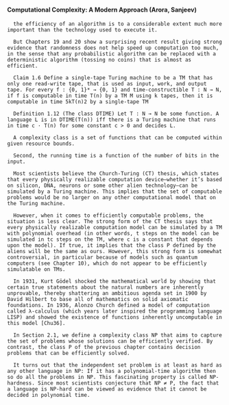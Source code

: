 #### Computational Complexity: A Modern Approach (Arora, Sanjeev)
      the efficiency of an algorithm is to a considerable extent much more important than the technology used to execute it.

      But Chapters 19 and 20 show a surprising recent result giving strong evidence that randomness does not help speed up computation too much, in the sense that any probabilistic algorithm can be replaced with a deterministic algorithm (tossing no coins) that is almost as efficient.

      Claim 1.6 Define a single-tape Turing machine to be a TM that has only one read-write tape, that is used as input, work, and output tape. For every f : {0, 1}* → {0, 1} and time-constructible T : N → N, if f is computable in time T(n) by a TM M using k tapes, then it is computable in time 5kT(n)2 by a single-tape TM 

      Definition 1.12 (The class DTIME) Let T : N → N be some function. A language L is in DTIME(T(n)) iff there is a Turing machine that runs in time c · T(n) for some constant c > 0 and decides L.

      A complexity class is a set of functions that can be computed within given resource bounds.

      Second, the running time is a function of the number of bits in the input.

      Most scientists believe the Church-Turing (CT) thesis, which states that every physically realizable computation device—whether it’s based on silicon, DNA, neurons or some other alien technology—can be simulated by a Turing machine. This implies that the set of computable problems would be no larger on any other computational model that on the Turing machine.

      However, when it comes to efficiently computable problems, the situation is less clear. The strong form of the CT thesis says that every physically realizable computation model can be simulated by a TM with polynomial overhead (in other words, t steps on the model can be simulated in tc steps on the TM, where c is a constant that depends upon the model). If true, it implies that the class P defined by the aliens will be the same as ours. However, this strong form is somewhat controversial, in particular because of models such as quantum computers (see Chapter 10), which do not appear to be efficiently simulatable on TMs.

      In 1931, Kurt Gödel shocked the mathematical world by showing that certain true statements about the natural numbers are inherently unprovable, thereby shattering an ambitious agenda set in 1900 by David Hilbert to base all of mathematics on solid axiomatic foundations. In 1936, Alonzo Church defined a model of computation called λ-calculus (which years later inspired the programming language LISP) and showed the existence of functions inherently uncomputable in this model [Chu36].

      In Section 2.1, we define a complexity class NP that aims to capture the set of problems whose solutions can be efficiently verified. By contrast, the class P of the previous chapter contains decision problems that can be efficiently solved.

      It turns out that the independent set problem is at least as hard as any other language in NP: If it has a polynomial-time algorithm then so do all the problems in NP. This fascinating property is called NP-hardness. Since most scientists conjecture that NP ≠ P, the fact that a language is NP-hard can be viewed as evidence that it cannot be decided in polynomial time.

